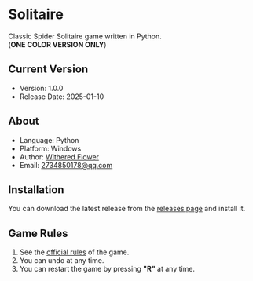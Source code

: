 # Solitaire

Classic Spider Solitaire game written in Python.</br>(**ONE COLOR VERSION ONLY**)

## Current Version

- Version: 1.0.0
- Release Date: 2025-01-10

## About

- Language: Python
- Platform: Windows
- Author: [Withered Flower](https://github.com/Withered-Flower-0422)
- Email: 2734850178@qq.com

## Installation

You can download the latest release from the [releases page](https://github.com/Withered-Flower-0422/Solitaire/releases) and install it.

## Game Rules

1. See the [official rules](https://en.wikipedia.org/wiki/Spider_solitaire#Rules) of the game.
2. You can undo at any time.
3. You can restart the game by pressing **"R"** at any time.